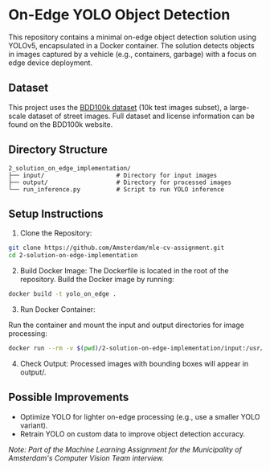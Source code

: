 # On-Edge YOLO Object Detection

This repository contains a minimal on-edge object detection solution using YOLOv5, encapsulated in a Docker container. The solution detects objects in images captured by a vehicle (e.g., containers, garbage) with a focus on edge device deployment.

## Dataset

This project uses the [BDD100k dataset](https://bdd-data.berkeley.edu/) (10k test images subset), a large-scale dataset of street images. Full dataset and license information can be found on the BDD100k website.

## Directory Structure

```plaintext
2_solution_on_edge_implementation/
├── input/                    # Directory for input images
├── output/                   # Directory for processed images
└── run_inference.py          # Script to run YOLO inference
````

## Setup Instructions
1. Clone the Repository:

```bash
git clone https://github.com/Amsterdam/mle-cv-assignment.git
cd 2-solution-on-edge-implementation
```

2. Build Docker Image:
The Dockerfile is located in the root of the repository. Build the Docker image by running:
```bash
docker build -t yolo_on_edge .
```

3. Run Docker Container:

Run the container and mount the input and output directories for image processing:
```bash
docker run --rm -v $(pwd)/2-solution-on-edge-implementation/input:/usr/src/app/input -v $(pwd)/2-solution-on-edge-implementation/output:/usr/src/app/output yolo_on_edge
```

4. Check Output: Processed images with bounding boxes will appear in output/.

## Possible Improvements

- Optimize YOLO for lighter on-edge processing (e.g., use a smaller YOLO variant).
- Retrain YOLO on custom data to improve object detection accuracy.

*Note: Part of the Machine Learning Assignment for the Municipality of Amsterdam's Computer Vision Team interview.*
